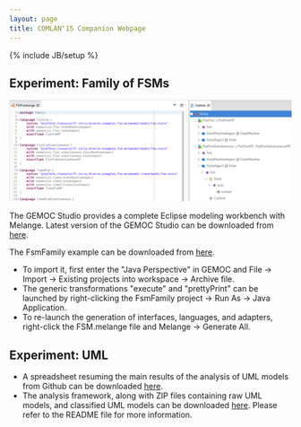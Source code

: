 ```yaml
---
layout: page
title: COMLAN'15 Companion Webpage
---
```

{% include JB/setup %}

## Experiment: Family of FSMs
![FsmFamily Workbench](images/fsmfamily.png)

The GEMOC Studio provides a complete Eclipse modeling workbench with Melange.
Latest version of the GEMOC Studio can be downloaded from [here](http://gemoc.org/studio-download/).

The FsmFamily example can be downloaded from [here](http://melange-lang.org/comlanxp/FsmFamily.tar.gz).

- To import it, first enter the "Java Perspective" in GEMOC and File -> Import -> Existing projects into workspace -> Archive file.
- The generic transformations "execute" and "prettyPrint" can be launched by right-clicking the FsmFamily project -> Run As -> Java Application.
- To re-launch the generation of interfaces, languages, and adapters, right-click the FSM.melange file and Melange -> Generate All.

## Experiment: UML

- A spreadsheet resuming the main results of the analysis of UML models from Github can be downloaded [here](http://melange-lang.org/comlanxp/umlAnalysis.ods).
- The analysis framework, along with ZIP files containing raw UML models, and classified UML models can be downloaded [here](http://people.irisa.fr/Thomas.Degueule/comlan15/comlan-xp.tar.xz). Please refer to the README file for more information.

